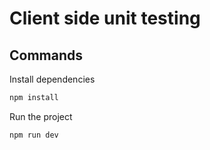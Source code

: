 # Client side unit testing

## Commands
Install dependencies
```bash
npm install
```
Run the project
```bash
npm run dev
```
